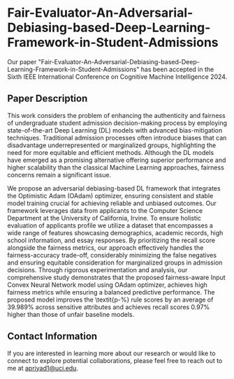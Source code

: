 # Fair-Evaluator-An-Adversarial-Debiasing-based-Deep-Learning-Framework-in-Student-Admissions
Our paper "Fair-Evaluator-An-Adversarial-Debiasing-based-Deep-Learning-Framework-in-Student-Admissions" has been accepted in the Sixth IEEE International Conference on Cognitive Machine Intelligence 2024.

## Paper Description
This work considers the problem of enhancing the authenticity and fairness of undergraduate student admission decision-making process by employing state-of-the-art Deep Learning (DL) models with advanced bias-mitigation techniques. Traditional admission processes often introduce biases that can disadvantage underrepresented or marginalized groups, highlighting the need for more equitable and efficient methods. Although the DL models have emerged as a promising alternative offering superior performance and higher scalability than the classical Machine Learning approaches, fairness concerns remain a significant issue. 

We propose an adversarial debiasing-based DL framework that integrates the Optimistic Adam (OAdam) optimizer, ensuring consistent and stable model training crucial for achieving reliable and unbiased outcomes. Our framework leverages data from applicants to the Computer Science Department at the University of California, Irvine. To ensure holistic evaluation of applicants profile we utilize a dataset that encompasses a wide range of features showcasing demographics, academic records, high school information, and essay responses. By prioritizing the recall score alongside the fairness metrics, our approach effectively handles the fairness-accuracy trade-off, considerably minimizing the false negatives and ensuring equitable consideration for marginalized groups in admission decisions. Through rigorous experimentation and analysis, our comprehensive study demonstrates that the proposed fairness-aware Input Convex Neural Network model using OAdam optimizer, achieves high fairness metrics while ensuring a balanced predictive performance. The proposed model improves the \textit{p-\%} rule scores by an average of 39.989\% across sensitive attributes and achieves recall scores 0.97\% higher than those of unfair baseline models.

## Contact Information

If you are interested in learning more about our research or would like to connect to explore potential collaborations, please feel free to reach out to me at apriyad1@uci.edu.
